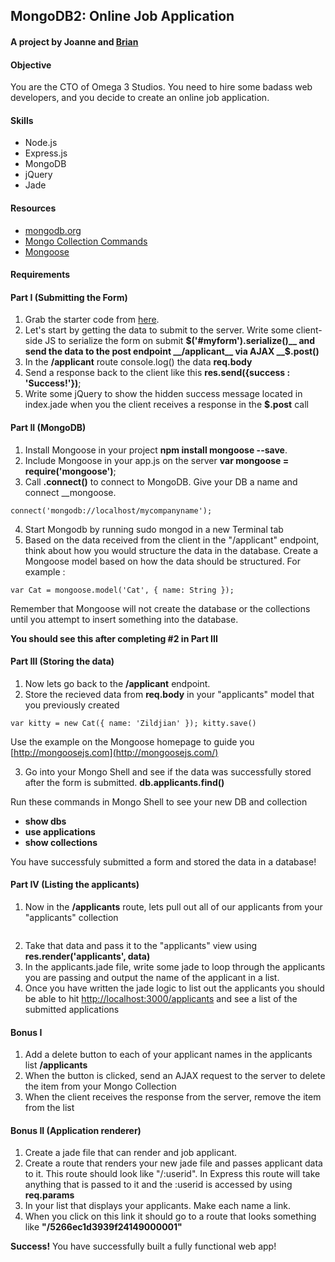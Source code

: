 ## MongoDB2: Online Job Application

#### A project by Joanne and [Brian](https://github.com/BrianKoester)

#### Objective
You are the CTO of Omega 3 Studios. You need to hire some badass web developers, and you decide to create an online job application.

#### Skills
* Node.js
* Express.js
* MongoDB
* jQuery
* Jade

#### Resources
* [mongodb.org](http://docs.mongodb.org/manual/contents/)
* [Mongo Collection Commands](http://docs.mongodb.org/manual/reference/method/js-collection/)
* [Mongoose](http://mongoosejs.com/)

#### Requirements
#### Part I (Submitting the Form)

1. Grab the starter code from [here](https://github.com/RefactorU/exercise-starters/tree/master/mongodb/job-application).
2. Let's start by getting the data to submit to the server. Write some client-side JS to serialize the form on submit __$('#myform').serialize()__ and send the data to the post endpoint __/applicant__ via AJAX __$.post()__
3. In the __/applicant__ route console.log() the data __req.body__
4. Send a response back to the client like this __res.send({success : 'Success!'})__;
5. Write some jQuery to show the hidden success message located in index.jade when you the client receives a response in the __$.post__ call

#### Part II (MongoDB)

1. Install Mongoose in your project __npm install mongoose --save__.
2. Include Mongoose in your app.js on the server __var mongoose = require('mongoose')__;
3. Call __.connect()__ to connect to MongoDB. Give your DB a name and connect __mongoose.
  ```
  connect('mongodb://localhost/mycompanyname');
  ```
4. Start Mongodb by running sudo mongod in a new Terminal tab
5. Based on the data received from the client in the "/applicant" endpoint, think about how you would structure the data in the database. Create a Mongoose model based on how the data should be structured. For example :
  ```
  var Cat = mongoose.model('Cat', { name: String });
  ```

  Remember that Mongoose will not create the database or the collections until you attempt to insert something into the database.
  
  __You should see this after completing #2 in Part III__



#### Part III (Storing the data)

1. Now lets go back to the __/applicant__ endpoint.
2. Store the recieved data from __req.body__ in your "applicants" model that you previously created
  ```
  var kitty = new Cat({ name: 'Zildjian' }); kitty.save()
  ```

  Use the example on the Mongoose homepage to guide you [http://mongoosejs.com](http://mongoosejs.com/)

3. Go into your Mongo Shell and see if the data was successfully stored after the form is submitted. __db.applicants.find()__
  
  Run these commands in Mongo Shell to see your new DB and collection
  * __show dbs__
  * __use applications__
  * __show collections__

  You have successfuly submitted a form and stored the data in a database!

#### Part IV (Listing the applicants)

1. Now in the __/applicants__ route, lets pull out all of our applicants from your "applicants" collection
  ```Cat.find({}, ...)
  ```

2. Take that data and pass it to the "applicants" view using __res.render('applicants', data)__
3. In the applicants.jade file, write some jade to loop through the applicants you are passing and output the name of the applicant in a list.
4. Once you have written the jade logic to list out the applicants you should be able to hit [http://localhost:3000/applicants](http://localhost:3000/applicants) and see a list of the submitted applications

#### Bonus I

1. Add a delete button to each of your applicant names in the applicants list __/applicants__
2. When the button is clicked, send an AJAX request to the server to delete the item from your Mongo Collection
3. When the client receives the response from the server, remove the item from the list

#### Bonus II (Application renderer)

1. Create a jade file that can render and job applicant.
2. Create a route that renders your new jade file and passes applicant data to it. This route should look like "/:userid". In Express this route will take anything that is passed to it and the :userid is accessed by using __req.params__
3. In your list that displays your applicants. Make each name a link.
4. When you click on this link it should go to a route that looks something like __"/5266ec1d3939f24149000001"__

  __Success!__ You have successfully built a fully functional web app!
